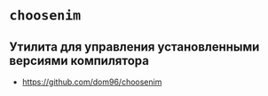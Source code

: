 # `choosenim`
## Утилита для управления установленными версиями компилятора

* https://github.com/dom96/choosenim

